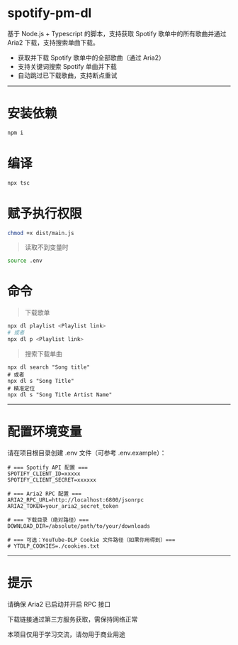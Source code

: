 # spotify-pm-dl
基于 Node.js + Typescript 的脚本，支持获取 Spotify 歌单中的所有歌曲并通过 Aria2 下载，支持搜索单曲下载。

- 获取并下载 Spotify 歌单中的全部歌曲（通过 Aria2）
- 支持关键词搜索 Spotify 单曲并下载
- 自动跳过已下载歌曲，支持断点重试

---

# 安装依赖
```bash
npm i
```
# 编译
```bash
npx tsc
```
# 赋予执行权限
```bash
chmod +x dist/main.js
```
> 读取不到变量时
```bash
source .env
```
# 命令
> 下载歌单
```bash
npx dl playlist <Playlist link>
# 或者
npx dl p <Playlist link>
```
> 搜索下载单曲
```
npx dl search "Song title"
# 或者
npx dl s "Song Title"
# 精准定位
npx dl s "Song Title Artist Name"
```
---
# 配置环境变量
请在项目根目录创建 .env 文件（可参考 .env.example）：

```Dotenv
# === Spotify API 配置 ===
SPOTIFY_CLIENT_ID=xxxxx
SPOTIFY_CLIENT_SECRET=xxxxxx

# === Aria2 RPC 配置 ===
ARIA2_RPC_URL=http://localhost:6800/jsonrpc
ARIA2_TOKEN=your_aria2_secret_token

# === 下载目录（绝对路径）===
DOWNLOAD_DIR=/absolute/path/to/your/downloads

# === 可选：YouTube-DLP Cookie 文件路径（如果你用得到）===
# YTDLP_COOKIES=./cookies.txt
```
---
# 提示
请确保 Aria2 已启动并开启 RPC 接口

下载链接通过第三方服务获取，需保持网络正常

本项目仅用于学习交流，请勿用于商业用途